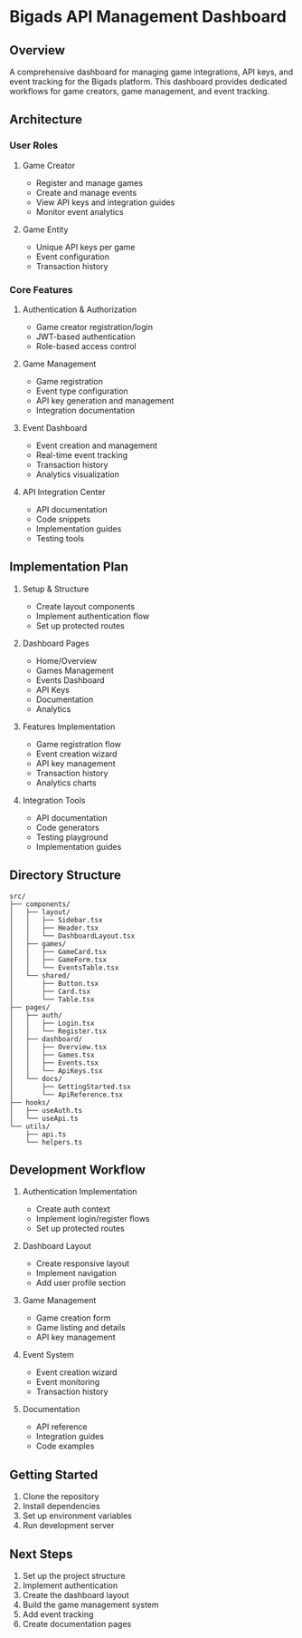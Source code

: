 # Bigads API Management Dashboard

## Overview
A comprehensive dashboard for managing game integrations, API keys, and event tracking for the Bigads platform. This dashboard provides dedicated workflows for game creators, game management, and event tracking.

## Architecture

### User Roles
1. Game Creator
   - Register and manage games
   - Create and manage events
   - View API keys and integration guides
   - Monitor event analytics

2. Game Entity
   - Unique API keys per game
   - Event configuration
   - Transaction history

### Core Features

1. Authentication & Authorization
   - Game creator registration/login
   - JWT-based authentication
   - Role-based access control

2. Game Management
   - Game registration
   - Event type configuration
   - API key generation and management
   - Integration documentation

3. Event Dashboard
   - Event creation and management
   - Real-time event tracking
   - Transaction history
   - Analytics visualization

4. API Integration Center
   - API documentation
   - Code snippets
   - Implementation guides
   - Testing tools

## Implementation Plan

1. Setup & Structure
   - Create layout components
   - Implement authentication flow
   - Set up protected routes

2. Dashboard Pages
   - Home/Overview
   - Games Management
   - Events Dashboard
   - API Keys
   - Documentation
   - Analytics

3. Features Implementation
   - Game registration flow
   - Event creation wizard
   - API key management
   - Transaction history
   - Analytics charts

4. Integration Tools
   - API documentation
   - Code generators
   - Testing playground
   - Implementation guides

## Directory Structure
```
src/
├── components/
│   ├── layout/
│   │   ├── Sidebar.tsx
│   │   ├── Header.tsx
│   │   └── DashboardLayout.tsx
│   ├── games/
│   │   ├── GameCard.tsx
│   │   ├── GameForm.tsx
│   │   └── EventsTable.tsx
│   └── shared/
│       ├── Button.tsx
│       ├── Card.tsx
│       └── Table.tsx
├── pages/
│   ├── auth/
│   │   ├── Login.tsx
│   │   └── Register.tsx
│   ├── dashboard/
│   │   ├── Overview.tsx
│   │   ├── Games.tsx
│   │   ├── Events.tsx
│   │   └── ApiKeys.tsx
│   └── docs/
│       ├── GettingStarted.tsx
│       └── ApiReference.tsx
├── hooks/
│   ├── useAuth.ts
│   └── useApi.ts
└── utils/
    ├── api.ts
    └── helpers.ts
```

## Development Workflow

1. Authentication Implementation
   - Create auth context
   - Implement login/register flows
   - Set up protected routes

2. Dashboard Layout
   - Create responsive layout
   - Implement navigation
   - Add user profile section

3. Game Management
   - Game creation form
   - Game listing and details
   - API key management

4. Event System
   - Event creation wizard
   - Event monitoring
   - Transaction history

5. Documentation
   - API reference
   - Integration guides
   - Code examples

## Getting Started

1. Clone the repository
2. Install dependencies
3. Set up environment variables
4. Run development server

## Next Steps

1. Set up the project structure
2. Implement authentication
3. Create the dashboard layout
4. Build the game management system
5. Add event tracking
6. Create documentation pages